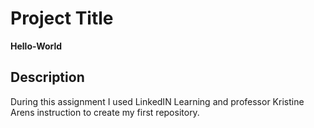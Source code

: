 # Project Title
**Hello-World**

## Description
During this assignment I used LinkedIN Learning and professor Kristine Arens instruction to create my first repository.

